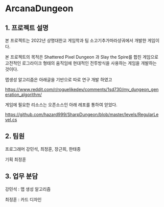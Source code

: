 # ArcanaDungeon
## 1. 프로젝트 설명
본 프로젝트는 2022년 상명대한교 게임학과 팀 소고기추가마라샹궈에서 개발한 게임이다.

본 프로젝트의 목적은 Shattered Pixel Dungeon 과 Slay the Spire를 합친 게임으로 고전적인 로그라이크 형태의 움직임에 현대적인 전투방식을 사용하는 게임을 개발하는 것이다.

맵생성 알고리즘은 아래글을 기반으로 따로 연구 개발 하였고

<https://www.reddit.com/r/roguelikedev/comments/1sd730/my_dungeon_generation_algorithm/>

게임에 필요한 리소스는 오픈소스인 아래 레포를 통하여 얻었다.

<https://github.com/hazard999/SharpDungeon/blob/master/levels/RegularLevel.cs>

## 2. 팀원

프로그래머 강민석, 최정훈, 장근희, 한태종 

기획 최정훈

## 3. 업무 분담
강민석 : 맵 생성 알고리즘

최정훈 : 카드 디자인

